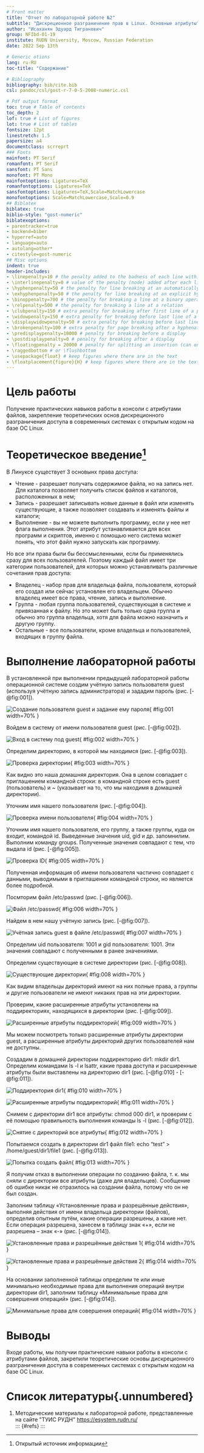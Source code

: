 ```yaml
---
# Front matter
title: "Отчет по лабораторной работе №2"
subtitle: "Дискреционное разграничение прав в Linux. Основные атрибуты"
author: "Исаханян Эдуард Тигранович"
group: NFIbd-01-19
institute: RUDN University, Moscow, Russian Federation
date: 2022 Sep 13th

# Generic otions
lang: ru-RU
toc-title: "Содержание"

# Bibliography
bibliography: bib/cite.bib
csl: pandoc/csl/gost-r-7-0-5-2008-numeric.csl

# Pdf output format
toc: true # Table of contents
toc_depth: 2
lof: true # List of figures
lot: true # List of tables
fontsize: 12pt
linestretch: 1.5
papersize: a4
documentclass: scrreprt
### Fonts
mainfont: PT Serif
romanfont: PT Serif
sansfont: PT Sans
monofont: PT Mono
mainfontoptions: Ligatures=TeX
romanfontoptions: Ligatures=TeX
sansfontoptions: Ligatures=TeX,Scale=MatchLowercase
monofontoptions: Scale=MatchLowercase,Scale=0.9
## Biblatex
biblatex: true
biblio-style: "gost-numeric"
biblatexoptions:
- parentracker=true
- backend=biber
- hyperref=auto
- language=auto
- autolang=other*
- citestyle=gost-numeric
## Misc options
indent: true
header-includes:
- \linepenalty=10 # the penalty added to the badness of each line within a paragraph (no associated penalty node) Increasing the value makes tex try to have fewer lines in the paragraph.
- \interlinepenalty=0 # value of the penalty (node) added after each line of a paragraph.
- \hyphenpenalty=50 # the penalty for line breaking at an automatically inserted hyphen
- \exhyphenpenalty=50 # the penalty for line breaking at an explicit hyphen
- \binoppenalty=700 # the penalty for breaking a line at a binary operator
- \relpenalty=500 # the penalty for breaking a line at a relation
- \clubpenalty=150 # extra penalty for breaking after first line of a paragraph
- \widowpenalty=150 # extra penalty for breaking before last line of a paragraph
- \displaywidowpenalty=50 # extra penalty for breaking before last line before a display math
- \brokenpenalty=100 # extra penalty for page breaking after a hyphenated line
- \predisplaypenalty=10000 # penalty for breaking before a display
- \postdisplaypenalty=0 # penalty for breaking after a display
- \floatingpenalty = 20000 # penalty for splitting an insertion (can only be split footnote in standard LaTeX)
- \raggedbottom # or \flushbottom
- \usepackage{float} # keep figures where there are in the text
- \floatplacement{figure}{H} # keep figures where there are in the text
---
```


# Цель работы

Получение практических навыков работы в консоли с атрибутами файлов, закрепление теоретических основ дискреционного разграничения доступа в современных системах с открытым кодом на базе ОС Linux.

# Теоретическое введение[^1]  

В Линуксе существует 3 основынх права доступа:
- Чтение - разрешает получать содержимое файла, но на запись нет. Для каталога позволяет получить список файлов и каталогов, расположенных в нем;
- Запись - разрешает записывать новые данные в файл или изменять существующие, а также позволяет создавать и изменять файлы и каталоги;
- Выполнение - вы не можете выполнить программу, если у нее нет флага выполнения. Этот атрибут устанавливается для всех программ и скриптов, именно с помощью него система может понять, что этот файл нужно запускать как программу.

Но все эти права были бы бессмысленными, если бы применялись сразу для всех пользователей. Поэтому каждый файл имеет три категории пользователей, для которых можно устанавливать различные сочетания прав доступа:

- Владелец - набор прав для владельца файла, пользователя, который его создал или сейчас установлен его владельцем. Обычно владелец имеет все права, чтение, запись и выполнение.
- Группа - любая группа пользователей, существующая в системе и привязанная к файлу. Но это может быть только одна группа и обычно это группа владельца, хотя для файла можно назначить и другую группу.
- Остальные - все пользователи, кроме владельца и пользователей, входящих в группу файла.

# Выполнение лабораторной работы

В установленной при выполнении предыдущей лабораторной работы операционной системе создим учётную запись пользователя guest (используя
учётную запись администратора) и зададим пароль (рис. [-@fig:001]).

![Создание пользователя guest и задание ему пароля](images/1.png){ #fig:001 width=70% }

Войдем в систему от имени пользователя guest (рис. [-@fig:002]).

![Вход в систему под guest](images/2.png){ #fig:002 width=70% }

Определим директорию, в которой мы находимся (рис. [-@fig:003]). 

![Проверка директории](images/3.png){ #fig:003 width=70% }

Как видно это наша домашняя директория. Она в целом совпадает с приглашением командной строки: в командной строке есть guest (пользователь) и ~ (указывает на
то, что мы находимя в домашней директории).

Уточним имя нашего пользователя (рис. [-@fig:004]).

![Проверка имени пользователя](images/4.png){ #fig:004 width=70% }

Уточним имя нашего пользователя, его группу, а также группы, куда он входит, командой id. Выведенные значения uid, gid и др. запомнилим.
Выполним команду groups. Полученные значения совпадают с тем, что выдала id (рис. [-@fig:005]).

![Проверка ID](images/5.png){ #fig:005 width=70% }

Полученная информация об имени пользователя частично совпадает с данными, выводимыми в приглашении командной
строки, но является более подробной.

Посмторим файл /etc/passwd (рис. [-@fig:006]).

![Файл /etc/passwd](images/6.png){ #fig:006 width=70% }

Найдем в нем нашу учётную запись (рис. [-@fig:007]).

![Учётная запись guest в файле /etc/passwd](images/7.png){ #fig:007 width=70% }

Определим uid пользователя: 1001 и gid пользователя: 1001. Эти
значения совпадают с полученными в ранее значениями.

Определим существующие в системе директории (рис. [-@fig:008]).

![Существующие директории](images/8.png){ #fig:008 width=70% }

Как видим владельцы директорий имеют на них полные права, а группы и другие пользователи не
имеют никаких прав на эти директории.

Проверим, какие расширенные атрибуты установлены на поддиректориях,
находящихся в директории (рис. [-@fig:009]).

![Расширенные атрибуты поддиректорий](images/9.png){ #fig:009 width=70% }

Мы можем посмотреть только  расширенные атрибуты директории guest,
а расширенные атрибуты директорий других пользователей нам не доступны.

Создадим в домашней директории поддиректорию dir1: mkdir dir1. Определим
командами ls -l и lsattr, какие права доступа и расширенные атрибуты были
выставлены на директорию dir1 (рис. [-@fig:010] - [-@fig:011]).

![Поддиректория dir1](images/10.png){ #fig:010 width=70% }

![Расширенные атрибуты поддиректорий](images/10a.png){ #fig:011 width=70% }

Снимем с директории dir1 все атрибуты: chmod 000 dir1, и проверим с её
помощью правильность выполнения команды ls -l (рис. [-@fig:012]).

![Снятие с директорий все атрибуты](images/11.png){ #fig:012 width=70% }

Попытаемся создать в директории dir1 файл file1: echo “test” > /home/guest/dir1/file1 (рис. [-@fig:013]).

![Попытка создать файл](images/12.png){ #fig:013 width=70% }

Я получим отказ в выполнении операции по созданию файла,
т. к. мы сняли с директории все атрибуты (даже для владельцев).
Сообщение об ошибке никак не отразилось на создании файла, потому
что он не был создан.

Заполним таблицу «Установленные права и разрешённые действия», выполняя действия от имени владельца директории (файлов),
определив опытным путём, какие операции разрешены, а какие нет. Если
операция разрешена, занесем в таблицу знак «+», если не разрешена – знак
«-» (рис. [-@fig:014]).

![Установленные права и разрешённые действия 1](images/13.png){ #fig:014 width=70% }

![Установленные права и разрешённые действия 2](images/14.png){ #fig:014 width=70% }

На основании заполненной таблицы определим те или иные минимально
необходимые права для выполнения операций внутри директории dir1,
заполним таблицу «Минимальные права для совершения операций» (рис. [-@fig:014]).

![Минимальные права для совершения операций](images/15.png){ #fig:014 width=70% }

# Выводы  
Входе работы, мы получии практические навыки работы в консоли с атрибутами файлов, закрепили
теоретические основы дискреционного разграничения доступа в современных
системах с открытым кодом на базе ОС Linux.


# Список литературы{.unnumbered}
1. Методические материалы к лабораторной работе, представленные на сайте "ТУИС РУДН" https://esystem.rudn.ru/  
::: {#refs}
:::

[^1]: Открытый источник информации